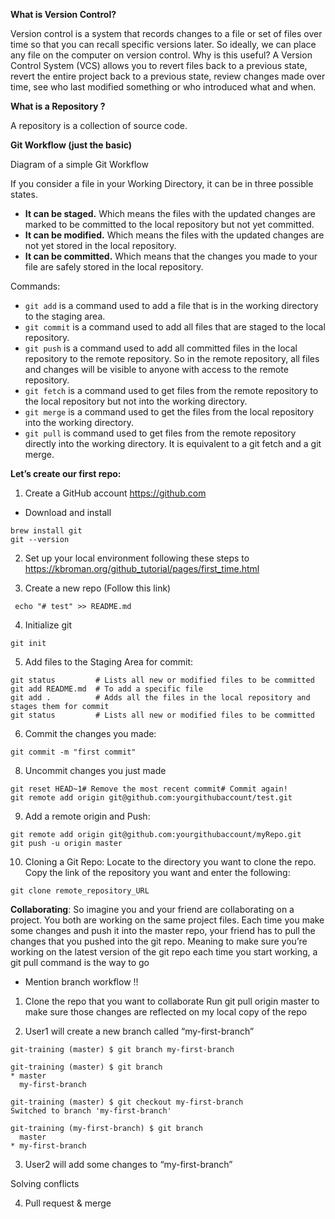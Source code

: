**What is Version Control?**

Version control is a system that records changes to a file or set of files over time so that you can recall specific versions later. So ideally, we can place any file on the computer on version control.
Why is this useful?
A Version Control System (VCS) allows you to revert files back to a previous state, revert the entire project back to a previous state, review changes made over time, see who last modified something or who introduced what and when. 

**What is a Repository ?**

A repository is a collection of source code.

**Git Workflow (just the basic)**

Diagram of a simple Git Workflow

If you consider a file in your Working Directory, it can be in three possible states.
- **It can be staged.** Which means the files with the updated changes are marked to be committed to the local repository but not yet committed.
- **It can be modified.** Which means the files with the updated changes are not yet stored in the local repository.
- **It can be committed.** Which means that the changes you made to your file are safely stored in the local repository.

Commands:

- ```git add``` is a command used to add a file that is in the working directory to the staging area.
- ```git commit``` is a command used to add all files that are staged to the local repository.
- ```git push``` is a command used to add all committed files in the local repository to the remote repository. So in the remote repository, all files and changes will be visible to anyone with access to the remote repository.
- ```git fetch``` is a command used to get files from the remote repository to the local repository but not into the working directory.
- ```git merge``` is a command used to get the files from the local repository into the working directory.
- ```git pull``` is command used to get files from the remote repository directly into the working directory. It is equivalent to a git fetch and a git merge.

**Let’s create our first repo:**
1) Create a GitHub account https://github.com
- Download and install
```
brew install git
git --version
```

2) Set up your local environment following these steps to https://kbroman.org/github_tutorial/pages/first_time.html

3) Create a new repo (Follow this link)
```
 echo "# test" >> README.md
```

4) Initialize git
```
git init
``` 

5) Add files to the Staging Area for commit:
```
git status         # Lists all new or modified files to be committed
git add README.md  # To add a specific file
git add .          # Adds all the files in the local repository and stages them for commit
git status         # Lists all new or modified files to be committed

```

6) Commit the changes you made:
```
git commit -m "first commit"

```

8) Uncommit changes you just made
```
git reset HEAD~1# Remove the most recent commit# Commit again!
git remote add origin git@github.com:yourgithubaccount/test.git
```

9) Add a remote origin and Push:
```
git remote add origin git@github.com:yourgithubaccount/myRepo.git
git push -u origin master
```

10) Cloning a Git Repo:
Locate to the directory you want to clone the repo. Copy the link of the repository you want and enter the following:
```
git clone remote_repository_URL
```

**Collaborating**:
So imagine you and your friend are collaborating on a project. You both are working on the same project files. 
Each time you make some changes and push it into the master repo, your friend has to pull the changes that you pushed 
into the git repo. Meaning to make sure you’re working on the latest version of the git repo each time you start working, 
a git pull command is the way to go

- Mention branch workflow !!

1) Clone the repo that you want to collaborate
Run git pull origin master to make sure those changes are reflected on my local copy of the repo

2) User1 will create a new branch called “my-first-branch”
```
git-training (master) $ git branch my-first-branch

git-training (master) $ git branch
* master
  my-first-branch

git-training (master) $ git checkout my-first-branch
Switched to branch 'my-first-branch'

git-training (my-first-branch) $ git branch
  master
* my-first-branch

```

3) User2 will add some changes to “my-first-branch”

Solving conflicts

4) Pull request & merge










